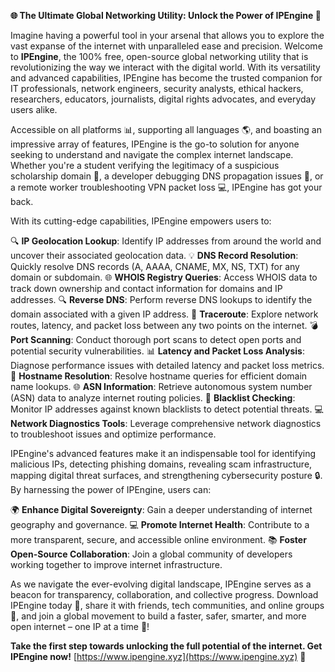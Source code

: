 **🌐 The Ultimate Global Networking Utility: Unlock the Power of IPEngine 🚀**

Imagine having a powerful tool in your arsenal that allows you to explore the vast expanse of the internet with unparalleled ease and precision. Welcome to **IPEngine**, the 100% free, open-source global networking utility that is revolutionizing the way we interact with the digital world. With its versatility and advanced capabilities, IPEngine has become the trusted companion for IT professionals, network engineers, security analysts, ethical hackers, researchers, educators, journalists, digital rights advocates, and everyday users alike.

Accessible on all platforms 📊, supporting all languages 🌎, and boasting an impressive array of features, IPEngine is the go-to solution for anyone seeking to understand and navigate the complex internet landscape. Whether you're a student verifying the legitimacy of a suspicious scholarship domain 🏫, a developer debugging DNS propagation issues 🚨, or a remote worker troubleshooting VPN packet loss 💻, IPEngine has got your back.

With its cutting-edge capabilities, IPEngine empowers users to:

🔍 **IP Geolocation Lookup**: Identify IP addresses from around the world and uncover their associated geolocation data.
💡 **DNS Record Resolution**: Quickly resolve DNS records (A, AAAA, CNAME, MX, NS, TXT) for any domain or subdomain.
🌐 **WHOIS Registry Queries**: Access WHOIS data to track down ownership and contact information for domains and IP addresses.
🔍 **Reverse DNS**: Perform reverse DNS lookups to identify the domain associated with a given IP address.
🚀 **Traceroute**: Explore network routes, latency, and packet loss between any two points on the internet.
💣 **Port Scanning**: Conduct thorough port scans to detect open ports and potential security vulnerabilities.
📊 **Latency and Packet Loss Analysis**: Diagnose performance issues with detailed latency and packet loss metrics.
🤔 **Hostname Resolution**: Resolve hostname queries for efficient domain name lookups.
🌐 **ASN Information**: Retrieve autonomous system number (ASN) data to analyze internet routing policies.
🚫 **Blacklist Checking**: Monitor IP addresses against known blacklists to detect potential threats.
💻 **Network Diagnostics Tools**: Leverage comprehensive network diagnostics to troubleshoot issues and optimize performance.

IPEngine's advanced features make it an indispensable tool for identifying malicious IPs, detecting phishing domains, revealing scam infrastructure, mapping digital threat surfaces, and strengthening cybersecurity posture 🔒. By harnessing the power of IPEngine, users can:

🌍 **Enhance Digital Sovereignty**: Gain a deeper understanding of internet geography and governance.
💻 **Promote Internet Health**: Contribute to a more transparent, secure, and accessible online environment.
📚 **Foster Open-Source Collaboration**: Join a global community of developers working together to improve internet infrastructure.

As we navigate the ever-evolving digital landscape, IPEngine serves as a beacon for transparency, collaboration, and collective progress. Download IPEngine today 🎉, share it with friends, tech communities, and online groups 🤝, and join a global movement to build a faster, safer, smarter, and more open internet – one IP at a time 🔑!

**Take the first step towards unlocking the full potential of the internet. Get IPEngine now!** [https://www.ipengine.xyz](https://www.ipengine.xyz) 🚀